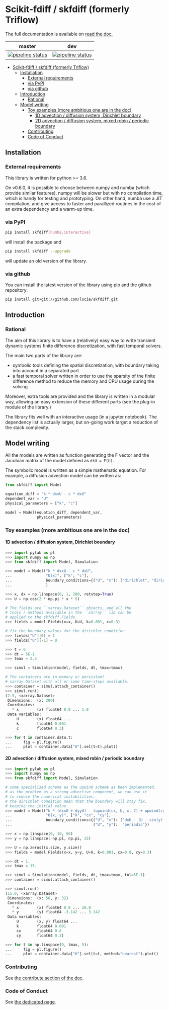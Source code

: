 # Scikit-fdiff / skfdiff (formerly Triflow)

The full documentation is available on [read the doc.](https://scikit-fdiff.readthedocs.io/en/latest/)

|                                                                       master                                                                       |                                                                     dev                                                                      |
| :------------------------------------------------------------------------------------------------------------------------------------------------: | :------------------------------------------------------------------------------------------------------------------------------------------: |
| [![pipeline status](https://gitlab.com/celliern/scikit-fdiff/badges/master/pipeline.svg)](https://gitlab.com/celliern/scikit-fdiff/commits/master) | [![pipeline status](https://gitlab.com/celliern/scikit-fdiff/badges/dev/pipeline.svg)](https://gitlab.com/celliern/scikit-fdiff/commits/dev) |

- [Scikit-fdiff / skfdiff (formerly Triflow)](#scikit-fdiff--skfdiff-formerly-triflow)
  - [Installation](#installation)
    - [External requirements](#external-requirements)
    - [via PyPI](#via-pypi)
    - [via github](#via-github)
  - [Introduction](#introduction)
    - [Rational](#rational)
  - [Model writing](#model-writing)
    - [Toy examples (more ambitious one are in the doc)](#toy-examples-more-ambitious-one-are-in-the-doc)
      - [1D advection / diffusion system, Dirichlet boundary](#1d-advection--diffusion-system-dirichlet-boundary)
      - [2D advection / diffusion system, mixed robin / periodic boundary](#2d-advection--diffusion-system-mixed-robin--periodic-boundary)
    - [Contributing](#contributing)
    - [Code of Conduct](#code-of-conduct)

## Installation

### External requirements

This library is written for python &gt;= 3.6.

On v0.6.0, it is possible to choose between numpy and numba
(which provide similar features). numpy will be slower but with
no compilation time, which is handy for testing and prototyping.
On other hand, numba use a JIT compilation, and give access to
faster and parallized routines in the cost of an extra dependency
and a warm-up time.

### via PyPI

```bash
pip install skfdiff[numba,interactive]
```

will install the package and

```bash
pip install skfdiff --upgrade
```

will update an old version of the library.

### via github

You can install the latest version of the library
using pip and the github repository:

```bash
pip install git+git://github.com/locie/skfdiff.git
```

## Introduction

### Rational

The aim of this library is to have a (relatively) easy way to write
transient dynamic systems finite difference discretization, with
fast temporal solvers.

The main two parts of the library are:

- symbolic tools defining the spatial discretization, with boundary
    taking into account in a separated part
- a fast temporal solver written in order to use the sparsity of the
    finite difference method to reduce the memory and CPU usage during
    the solving

Moreover, extra tools are provided and the library is written in a
modular way, allowing an easy extension of these different parts (see
the plug-in module of the library.)

The library fits well with an interactive usage (in a jupyter notebook).
The dependency list is actually larger, but on-going work target a
reduction of the stack complexity.

## Model writing

All the models are written as function generating the F
vector and the Jacobian matrix of the model defined as ``dtU = F(U)``.

The symbolic model is written as a simple mathematic equation. For
example, a diffusion advection model can be written as:

```python
from skfdiff import Model

equation_diff = "k * dxxU - c * dxU"
dependent_var = "U"
physical_parameters = ["k", "c"]

model = Model(equation_diff, dependent_var,
              physical_parameters)
```

### Toy examples (more ambitious one are in the doc)

#### 1D advection / diffusion system, Dirichlet boundary

```python
>>> import pylab as pl
>>> import numpy as np
>>> from skfdiff import Model, Simulation

>>> model = Model("k * dxxU - c * dxU",
...               "U(x)", ["k", "c"],
...               boundary_conditions={("U", "x"): ("dirichlet", "dirichlet")}
...               )

>>> x, dx = np.linspace(0, 1, 200, retstep=True)
>>> U = np.cos(2 * np.pi * x * 5)

# The fields are ``xarray.Dataset`` objects, and all the
# tools / methods available in the ``xarray`` lib can be
# applied to the skfdiff.Fields.
>>> fields = model.Fields(x=x, U=U, k=0.001, c=0.3)

# fix the boundary values for the dirichlet condition
>>> fields["U"][0] = 1
>>> fields["U"][-1] = 0

>>> t = 0
>>> dt = 5E-1
>>> tmax = 2.5

>>> simul = Simulation(model, fields, dt, tmax=tmax)

# The containers are in-memory or persistant
# xarray Dataset with all or some time-steps available.
>>> container = simul.attach_container()
>>> simul.run()
(2.5, <xarray.Dataset>
 Dimensions:  (x: 200)
 Coordinates:
   * x        (x) float64 0.0 ... 1.0
 Data variables:
     U        (x) float64 ...
     k        float64 0.001
     c        float64 0.3)

>>> for t in container.data.t:
...     fig = pl.figure()
...     plot = container.data["U"].sel(t=t).plot()

```

#### 2D advection / diffusion system, mixed robin / periodic boundary

```python
>>> import pylab as pl
>>> import numpy as np
>>> from skfdiff import Model, Simulation

# some specialized scheme as the upwind scheme as been implemented.
# as the problem as a strong advective component, we can use it
# to reduce the numerical instabilities.
# the dirichlet condition mean that the boundary will stay fix,
# keeping the initial value.
>>> model = Model("k * (dxxU + dyyU) - (upwind(cx, U, x, 2) + upwind(cy, U, y, 2))",
...               "U(x, y)", ["k", "cx", "cy"],
...               boundary_conditions={("U", "x"): ("dxU - (U - sin(y) * cos(t))", "dxU - 5"),
...                                    ("U", "y"):  "periodic"})

>>> x = np.linspace(0, 10, 56)
>>> y = np.linspace(-np.pi, np.pi, 32)

>>> U = np.zeros((x.size, y.size))
>>> fields = model.Fields(x=x, y=y, U=U, k=0.001, cx=0.8, cy=0.3)

>>> dt = 1.
>>> tmax = 15.

>>> simul = Simulation(model, fields, dt, tmax=tmax, tol=5E-1)
>>> container = simul.attach_container()

>>> simul.run()
(15.0, <xarray.Dataset>
 Dimensions:  (x: 56, y: 32)
 Coordinates:
   * x        (x) float64 0.0 ... 10.0
   * y        (y) float64 -3.142 ... 3.142
 Data variables:
     U        (x, y) float64 ...
     k        float64 0.001
     cx       float64 0.8
     cy       float64 0.3)

>>> for t in np.linspace(0, tmax, 5):
...     fig = pl.figure()
...     plot = container.data["U"].sel(t=t, method="nearest").plot()

```

### Contributing

See [the contribute section of the doc](https://scikit-fdiff.readthedocs.io/en/latest/contribute.html).

### Code of Conduct

See [the dedicated page](COC.md).